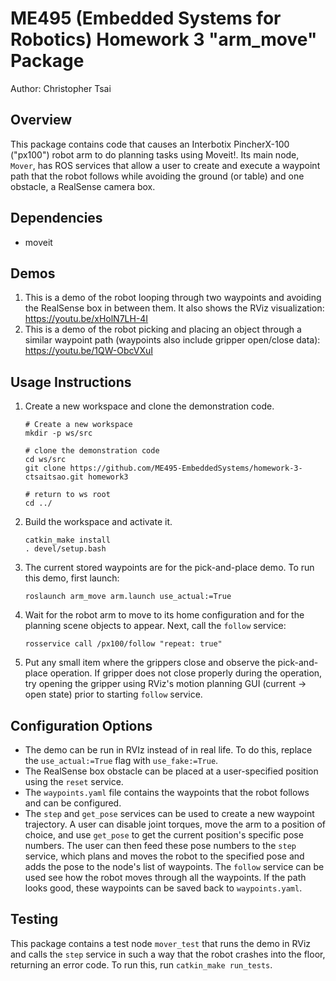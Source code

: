 # ME495 (Embedded Systems for Robotics) Homework 3 "arm_move" Package

Author: Christopher Tsai

## Overview

This package contains code that causes an Interbotix PincherX-100 ("px100") robot arm to do planning tasks using Moveit!. Its main node, `Mover`, has ROS services that allow a user to create and execute a waypoint path that the robot follows while avoiding the ground (or table) and one obstacle, a RealSense camera box.

## Dependencies

- moveit

## Demos

1. This is a demo of the robot looping through two waypoints and avoiding the RealSense box in between them. It also shows the RViz visualization: https://youtu.be/xHolN7LH-4I
2. This is a demo of the robot picking and placing an object through a similar waypoint path (waypoints also include gripper open/close data): https://youtu.be/1QW-ObcVXuI 

## Usage Instructions

1. Create a new workspace and clone the demonstration code.
    ```Shell
    # Create a new workspace
    mkdir -p ws/src

    # clone the demonstration code
    cd ws/src
    git clone https://github.com/ME495-EmbeddedSystems/homework-3-ctsaitsao.git homework3

    # return to ws root
    cd ../
    ```

2. Build the workspace and activate it.
    ```Shell
    catkin_make install
    . devel/setup.bash
    ```

3. The current stored waypoints are for the pick-and-place demo. To run this demo, first launch:
    ```Shell
    roslaunch arm_move arm.launch use_actual:=True
    ```

4. Wait for the robot arm to move to its home configuration and for the planning scene objects to appear. Next, call the `follow` service:
    ```Shell
    rosservice call /px100/follow "repeat: true"
    ```

5. Put any small item where the grippers close and observe the pick-and-place operation. If gripper does not close properly during the operation, try opening the gripper using RViz's motion planning GUI (current -> open state) prior to starting `follow` service.

## Configuration Options

- The demo can be run in RVIz instead of in real life. To do this, replace the `use_actual:=True` flag with `use_fake:=True`.
- The RealSense box obstacle can be placed at a user-specified position using the `reset` service.
- The `waypoints.yaml` file contains the waypoints that the robot follows and can be configured.
- The `step` and `get_pose` services can be used to create a new waypoint trajectory. A user can disable joint torques, move the arm to a position of choice, and use `get_pose` to get the current position's specific pose numbers. The user can then feed these pose numbers to the `step` service, which plans and moves the robot to the specified pose and adds the pose to the node's list of waypoints. The `follow` service can be used see how the robot moves through all the waypoints. If the path looks good, these waypoints can be saved back to `waypoints.yaml`.

## Testing

This package contains a test node `mover_test` that runs the demo in RViz and calls the `step` service in such a way that the robot crashes into the floor, returning an error code. To run this, run `catkin_make run_tests`.
